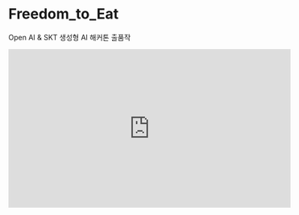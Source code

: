 # Freedom_to_Eat
Open AI &amp; SKT 생성형 AI 해커톤 출품작
<iframe width="560" height="315" src="https://www.youtube.com/embed/LJgj1aogFug" frameborder="0" allowfullscreen></iframe>

